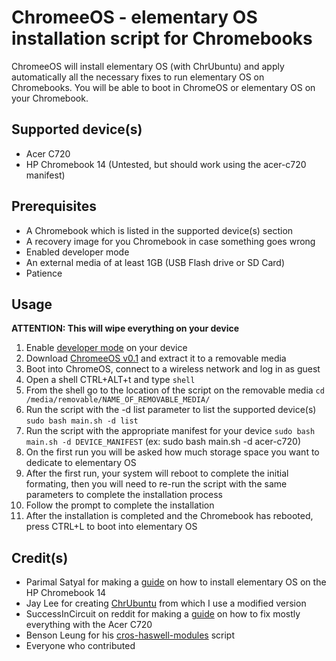 ChromeeOS - elementary OS installation script for Chromebooks
============================================

ChromeeOS will install elementary OS (with ChrUbuntu) and apply automatically all the necessary fixes to run elementary OS on Chromebooks. You will be able to boot in ChromeOS or elementary OS on your Chromebook.

Supported device(s)
-------------------

* Acer C720
* HP Chromebook 14 (Untested, but should work using the acer-c720 manifest)

Prerequisites
-------------

* A Chromebook which is listed in the supported device(s) section
* A recovery image for you Chromebook in case something goes wrong
* Enabled developer mode
* An external media of at least 1GB (USB Flash drive or SD Card)
* Patience

Usage
-----

**ATTENTION: This will wipe everything on your device**

1. Enable [developer mode](http://www.chromium.org/chromium-os/developer-information-for-chrome-os-devices) on your device
2. Download [ChromeeOS v0.1](https://github.com/Setsuna666/elementaryos-chromebook/archive/v0.1.zip) and extract it to a removable media
3. Boot into ChromeOS, connect to a wireless network and log in as guest
4. Open a shell CTRL+ALT+t and type `shell`
5. From the shell go to the location of the script on the removable media `cd /media/removable/NAME_OF_REMOVABLE_MEDIA/`
6. Run the script with the -d list parameter to list the supported device(s) `sudo bash main.sh -d list`
7. Run the script with the appropriate manifest for your device `sudo bash main.sh -d DEVICE_MANIFEST` (ex: sudo bash main.sh -d acer-c720)
8. On the first run you will be asked how much storage space you want to dedicate to elementary OS
8. After the first run, your system will reboot to complete the initial formating, then you will need to re-run the script with the same parameters to complete the installation process
9. Follow the prompt to complete the installation
10. After the installation is completed and the Chromebook has rebooted, press CTRL+L to boot into elementary OS

Credit(s)
---------

* Parimal Satyal for making a [guide](http://realityequation.net/installing-elementary-os-on-an-hp-chromebook-14) on how to install elementary OS on the HP Chromebook 14
* Jay Lee for creating [ChrUbuntu](http://chromeos-cr48.blogspot.ca/) from which I use a modified version
* SuccessInCircuit on reddit for making a [guide](http://www.reddit.com/r/chrubuntu/comments/1rsxkd/list_of_fixes_for_xubuntu_1310_on_the_acer_c720/) on how to fix mostly everything with the Acer C720
* Benson Leung for his [cros-haswell-modules](https://googledrive.com/host/0B0YvUuHHn3MndlNDbXhPRlB2eFE/cros-haswell-modules.sh) script
* Everyone who contributed
